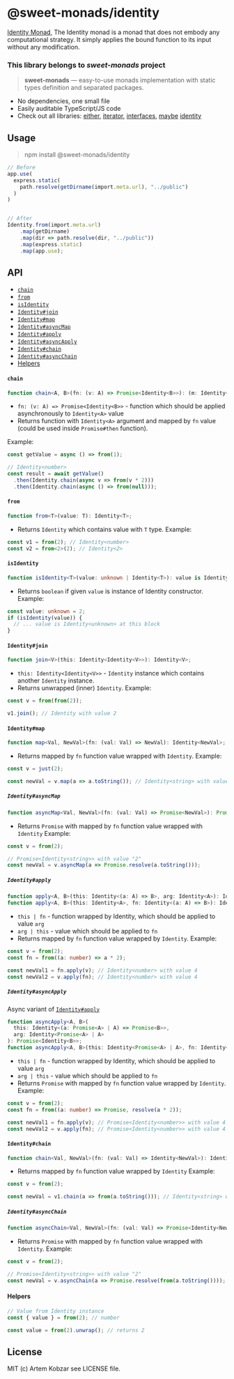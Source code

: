 # @sweet-monads/identity

[Identity Monad](https://blog.ploeh.dk/2022/05/16/the-identity-monad/), The Identity monad is a monad that does not embody any computational strategy. It simply applies the bound function to its input without any modification.


### This library belongs to _sweet-monads_ project

> **sweet-monads** — easy-to-use monads implementation with static types definition and separated packages.

- No dependencies, one small file
- Easily auditable TypeScript/JS code
- Check out all libraries:
  [either](https://github.com/JSMonk/sweet-monads/tree/master/either),
  [iterator](https://github.com/JSMonk/sweet-monads/tree/master/iterator),
  [interfaces](https://github.com/JSMonk/sweet-monads/tree/master/interfaces),
  [maybe](https://github.com/JSMonk/sweet-monads/tree/master/maybe)
  [identity](https://github.com/JSMonk/sweet-monads/tree/master/identity)

## Usage

> npm install @sweet-monads/identity

```typescript
// Before
app.use(
  express.static(
    path.resolve(getDirname(import.meta.url), "../public")
  )
)


// After
Identity.from(import.meta.url)
    .map(getDirname)
    .map(dir => path.resolve(dir, "../public"))
    .map(express.static)
    .map(app.use);
```

## API

- [`chain`](#chain)
- [`from`](#from)
- [`isIdentity`](#isidentity)
- [`Identity#join`](#identityjoin)
- [`Identity#map`](#identitymap)
- [`Identity#asyncMap`](#identityasyncmap)
- [`Identity#apply`](#identityapply)
- [`Identity#asyncApply`](#identityasyncapply)
- [`Identity#chain`](#identitychain)
- [`Identity#asyncChain`](#identityasyncchain)
- [Helpers](#helpers)

#### `chain`

```typescript
function chain<A, B>(fn: (v: A) => Promise<Identity<B>>): (m: Identity<A>) => Promise<Identity<B>>;
```

- `fn: (v: A) => Promise<Identity<B>>` - function which should be applied asynchronously to `Identity<A>` value
- Returns function with `Identity<A>` argument and mapped by `fn` value (could be used inside `Promise#then` function).

Example:

```typescript
const getValue = async () => from(1);

// Identity<number>
const result = await getValue()
  .then(Identity.chain(async v => from(v * 2)))
  .then(Identity.chain(async () => from(null)));
```

#### `from`

```typescript
function from<T>(value: T): Identity<T>;
```

- Returns `Identity` which contains value with `T` type.
  Example:

```typescript
const v1 = from(2); // Identity<number>
const v2 = from<2>(2); // Identity<2>
```


#### `isIdentity`

```typescript
function isIdentity<T>(value: unknown | Identity<T>): value is Identity<T>;
```

- Returns `boolean` if given `value` is instance of Identity constructor.
  Example:

```typescript
const value: unknown = 2;
if (isIdentity(value)) {
  // ... value is Identity<unknown> at this block
}
```


#### `Identity#join`

```typescript
function join<V>(this: Identity<Identity<V>>): Identity<V>;
```

- `this: Identity<Identity<V>>` - `Identity` instance which contains another `Identity` instance.
- Returns unwrapped (inner) `Identity`.
  Example:

```typescript
const v = from(from(2));

v1.join(); // Identity with value 2
```

#### `Identity#map`

```typescript
function map<Val, NewVal>(fn: (val: Val) => NewVal): Identity<NewVal>;
```

- Returns mapped by `fn` function value wrapped with `Identity`.
  Example:

```typescript
const v = just(2);

const newVal = v.map(a => a.toString()); // Identity<string> with value "2"
```

##### `Identity#asyncMap`

```typescript
function asyncMap<Val, NewVal>(fn: (val: Val) => Promise<NewVal>): Promise<Identity<NewVal>>;
```

- Returns `Promise` with mapped by `fn` function value wrapped with `Identity`
  Example:

```typescript
const v = from(2);

// Promise<Identity<string>> with value "2"
const newVal = v.asyncMap(a => Promise.resolve(a.toString()));
```

##### `Identity#apply`

```typescript
function apply<A, B>(this: Identity<(a: A) => B>, arg: Identity<A>): Identity<B>;
function apply<A, B>(this: Identity<A>, fn: Identity<(a: A) => B>): Identity<B>;
```

- `this | fn` - function wrapped by Identity, which should be applied to value `arg`
- `arg | this` - value which should be applied to `fn`
- Returns mapped by `fn` function value wrapped by `Identity`.
  Example:

```typescript
const v = from(2);
const fn = from((a: number) => a * 2);

const newVal1 = fn.apply(v); // Identity<number> with value 4
const newVal2 = v.apply(fn); // Identity<number> with value 4
```

##### `Identity#asyncApply`

Async variant of [`Identity#apply`](#identityapply)

```typescript
function asyncApply<A, B>(
  this: Identity<(a: Promise<A> | A) => Promise<B>>,
  arg: Identity<Promise<A> | A>
): Promise<Identity<B>>;
function asyncApply<A, B>(this: Identity<Promise<A> | A>, fn: Identity<(a: Promise<A> | A) => Promise<B>>): Promise<Identity<B>>;
```

- `this | fn` - function wrapped by Identity, which should be applied to value `arg`
- `arg | this` - value which should be applied to `fn`
- Returns `Promise` with mapped by `fn` function value wrapped by `Identity`.
  Example:

```typescript
const v = from(2);
const fn = from((a: number) => Promise, resolve(a * 2));

const newVal1 = fn.apply(v); // Promise<Identity<number>> with value 4
const newVal2 = v.apply(fn); // Promise<Identity<number>> with value 4
```

#### `Identity#chain`

```typescript
function chain<Val, NewVal>(fn: (val: Val) => Identity<NewVal>): Identity<NewVal>;
```

- Returns mapped by `fn` function value wrapped by `Identity`
  Example:

```typescript
const v = from(2);

const newVal = v1.chain(a => from(a.toString())); // Identity<string> with value "2"
```

##### `Identity#asyncChain`

```typescript
function asyncChain<Val, NewVal>(fn: (val: Val) => Promise<Identity<NewVal>>): Promise<Identity<NewVal>>;
```

- Returns `Promise` with mapped by `fn` function value wrapped with `Identity`.
  Example:

```typescript
const v = from(2);

// Promise<Identity<string>> with value "2"
const newVal = v.asyncChain(a => Promise.resolve(from(a.toString())));
```

#### Helpers

```typescript
// Value from Identity instance
const { value } = from(2); // number
```

```typescript
const value = from(2).unwrap(); // returns 2
```

## License

MIT (c) Artem Kobzar see LICENSE file.
